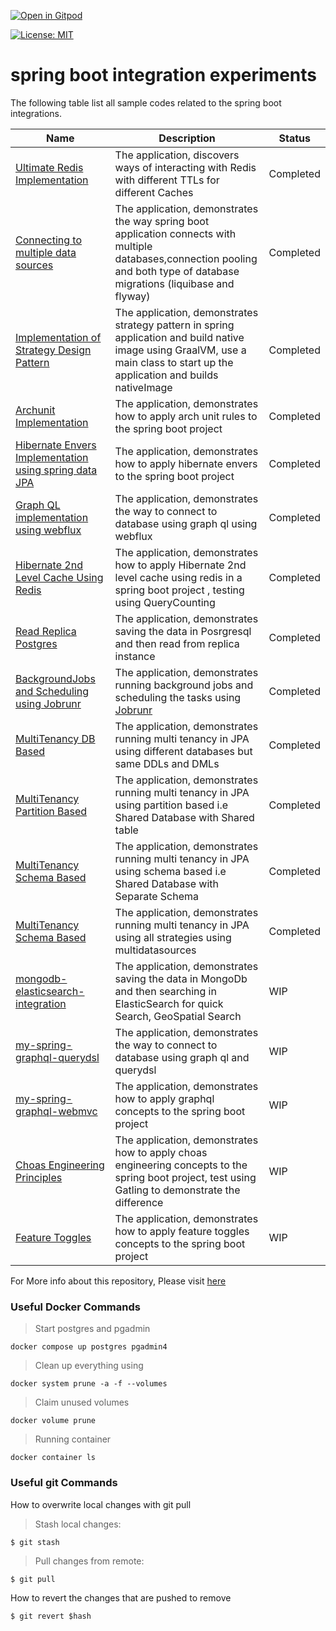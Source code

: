 [![Open in Gitpod](https://gitpod.io/button/open-in-gitpod.svg)](https://gitpod.io/#https://github.com/rajadilipkolli/my-spring-boot-experiments)

[![License: MIT](https://img.shields.io/badge/License-MIT-yellow.svg)](https://opensource.org/licenses/MIT)


# spring boot integration experiments

The following table list all sample codes related to the spring boot integrations.

| Name                                                                                            | Description 		                                                                                                                                                                 | Status 		 |
|-------------------------------------------------------------------------------------------------|--------------------------------------------------------------------------------------------------------------------------------------------------------------------------------|-----------|
| [Ultimate Redis Implementation](./spring-boot-ultimate-redis)                             | The application, discovers ways of interacting with Redis with different TTLs for different Caches                                                                             | Completed |
| [Connecting to multiple data sources](./spring-boot-multipledatasources)                  | The application, demonstrates the way spring boot application connects with multiple databases,connection pooling and both type of database migrations (liquibase and flyway)  | Completed |
| [Implementation of Strategy Design Pattern](./spring-boot-strategy-plugin)                | The application, demonstrates strategy pattern in spring application and build native image using GraalVM, use a main class to start up the application and builds nativeImage | Completed |
| [Archunit Implementation](./spring-boot-api-archunit-sample)                              | The application, demonstrates how to apply arch unit rules to the spring boot project                                                                                          | Completed |
| [Hibernate Envers Implementation using spring data JPA](./spring-boot-data-envers-sample) | The application, demonstrates how to apply hibernate envers to the spring boot project                                                                                         | Completed |
| [Graph QL implementation using webflux](./spring-boot-graphql-webflux)                    | The application, demonstrates the way to connect to database using graph ql using webflux                                                                                      | Completed |
| [Hibernate 2nd Level Cache Using Redis](./spring-boot-hibernate2ndlevelcache-sample)      | The application, demonstrates how to apply Hibernate 2nd level cache using redis in a spring boot project , testing using QueryCounting                                        | Completed |
| [Read Replica Postgres](./spring-boot-read-replica-postgresql)                            | The application, demonstrates saving the data in Posrgresql and then read from replica instance                                                                                | Completed |
| [BackgroundJobs and Scheduling using Jobrunr](./spring-boot-jobrunr-sample)               | The application, demonstrates running background jobs and scheduling the tasks using [Jobrunr](https://www.jobrunr.io/en/)                                                     | Completed |
| [MultiTenancy DB Based](./spring-boot-jpa-multitenancy/db)                                | The application, demonstrates running multi tenancy in JPA using different databases but same DDLs and DMLs                                                                    | Completed |
| [MultiTenancy Partition Based](./spring-boot-jpa-multitenancy/partition)                  | The application, demonstrates running multi tenancy in JPA using partition based i.e Shared Database with Shared table                                                         | Completed |
| [MultiTenancy Schema Based](./spring-boot-jpa-multitenancy/schema)                        | The application, demonstrates running multi tenancy in JPA using schema based i.e Shared Database with Separate Schema                                                         | Completed |
| [MultiTenancy Schema Based](./spring-boot-jpa-multitenancy/multidatasource-multitenancy)  | The application, demonstrates running multi tenancy in JPA using all strategies using multidatasources                                                                     | Completed |
| [mongodb-elasticsearch-integration](./spring-boot-mongodb-elasticsearch)                  | The application, demonstrates saving the data in MongoDb and then searching in ElasticSearch for quick Search, GeoSpatial Search                                               | WIP       |
| [my-spring-graphql-querydsl](./my-spring-graphql-querydsl)                                | The application, demonstrates the way to connect to database using graph ql and querydsl                                                                                       | WIP       |
| [my-spring-graphql-webmvc](./my-spring-graphql-webmvc)                                    | The application, demonstrates how to apply graphql concepts to the spring boot project                                                                                         | WIP       |
| [Choas Engineering Principles](./spring-boot-choas-monkey)                                | The application, demonstrates how to apply choas engineering concepts to the spring boot project, test using Gatling to demonstrate the difference                             | WIP       |
| [Feature Toggles](./spring-boot-togglz-sample)                                            | The application, demonstrates how to apply feature toggles concepts to the spring boot project                                                                                 | WIP       |

For More info about this repository, Please visit [here](https://rajadilipkolli.github.io/my-spring-boot-experiments/)


### Useful Docker Commands

>  Start postgres and pgadmin
 ```shell
 docker compose up postgres pgadmin4
 ```
>  Clean up everything using
 ```shell
 docker system prune -a -f --volumes
 ```
>  Claim unused volumes
 ```shell
 docker volume prune
 ```
> Running container
 ```shell
 docker container ls
 ```

### Useful git Commands

How to overwrite local changes with git pull

> Stash local changes:
 ```shell
 $ git stash
 ```
> Pull changes from remote:
 ```shell
 $ git pull
 ```

How to revert the changes that are pushed to remove
```shell
$ git revert $hash
```
